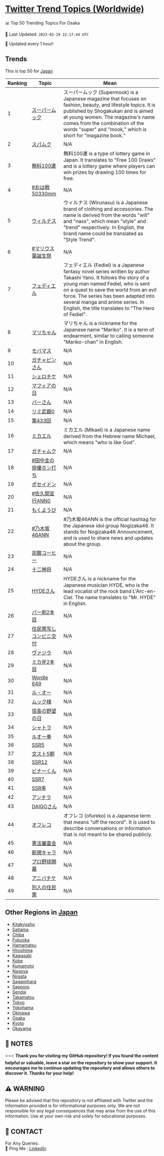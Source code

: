[Twitter Trend Topics (Worldwide)](https://github.com/ErcinDedeoglu/Twitter-Trend-Topics)
==========


📊 Top 50 Trending Topics For Osaka

📆 Last Updated: `2023-03-29 22:17:44 UTC`

🔧 Updated every 1 hour!


## Trends

This is top 50 for [Japan](</Japan>)

| Ranking | Topic | Mean |
| ------- | ------------ | ------------ |
| 1 | [スーパームック](http://twitter.com/search?q=%e3%82%b9%e3%83%bc%e3%83%91%e3%83%bc%e3%83%a0%e3%83%83%e3%82%af) | スーパームック (Supermook) is a Japanese magazine that focuses on fashion, beauty, and lifestyle topics. It is published by Shogakukan and is aimed at young women. The magazine's name comes from the combination of the words "super" and "mook," which is short for "magazine book." |
| 2 | [スパムク](http://twitter.com/search?q=%e3%82%b9%e3%83%91%e3%83%a0%e3%82%af) | N/A |
| 3 | [無料100連](http://twitter.com/search?q=%e7%84%a1%e6%96%99100%e9%80%a3) | 無料100連 is a type of lottery game in Japan. It translates to "Free 100 Draws" and is a lottery game where players can win prizes by drawing 100 times for free. |
| 4 | [#おは戦50330mm](http://twitter.com/search?q=%23%e3%81%8a%e3%81%af%e6%88%a650330mm) | N/A |
| 5 | [ウィルナス](http://twitter.com/search?q=%e3%82%a6%e3%82%a3%e3%83%ab%e3%83%8a%e3%82%b9) | ウィルナス (Wirunasu) is a Japanese brand of clothing and accessories. The name is derived from the words "will" and "nass", which mean "style" and "trend" respectively. In English, the brand name could be translated as "Style Trend". |
| 6 | [#マリウス葉誕生祭](http://twitter.com/search?q=%23%e3%83%9e%e3%83%aa%e3%82%a6%e3%82%b9%e8%91%89%e8%aa%95%e7%94%9f%e7%a5%ad) | N/A |
| 7 | [フェディエル](http://twitter.com/search?q=%e3%83%95%e3%82%a7%e3%83%87%e3%82%a3%e3%82%a8%e3%83%ab) | フェディエル (Fediel) is a Japanese fantasy novel series written by author Takashi Yano. It follows the story of a young man named Fediel, who is sent on a quest to save the world from an evil force. The series has been adapted into several manga and anime series. In English, the title translates to "The Hero of Fediel". |
| 8 | [マリちゃん](http://twitter.com/search?q=%e3%83%9e%e3%83%aa%e3%81%a1%e3%82%83%e3%82%93) | マリちゃん is a nickname for the Japanese name "Mariko". It is a term of endearment, similar to calling someone "Mariko-chan" in English. |
| 9 | [モバマス](http://twitter.com/search?q=%e3%83%a2%e3%83%90%e3%83%9e%e3%82%b9) | N/A |
| 10 | [ガチャピンさん](http://twitter.com/search?q=%e3%82%ac%e3%83%81%e3%83%a3%e3%83%94%e3%83%b3%e3%81%95%e3%82%93) | N/A |
| 11 | [シェロチケ](http://twitter.com/search?q=%e3%82%b7%e3%82%a7%e3%83%ad%e3%83%81%e3%82%b1) | N/A |
| 12 | [マフィアの日](http://twitter.com/search?q=%e3%83%9e%e3%83%95%e3%82%a3%e3%82%a2%e3%81%ae%e6%97%a5) | N/A |
| 13 | [パーさん](http://twitter.com/search?q=%e3%83%91%e3%83%bc%e3%81%95%e3%82%93) | N/A |
| 14 | [リミ武器0](http://twitter.com/search?q=%e3%83%aa%e3%83%9f%e6%ad%a6%e5%99%a80) | N/A |
| 15 | [第433回](http://twitter.com/search?q=%e7%ac%ac433%e5%9b%9e) | N/A |
| 16 | [ミカエル](http://twitter.com/search?q=%e3%83%9f%e3%82%ab%e3%82%a8%e3%83%ab) | ミカエル (Mikael) is a Japanese name derived from the Hebrew name Michael, which means "who is like God". |
| 17 | [ガチャムク](http://twitter.com/search?q=%e3%82%ac%e3%83%81%e3%83%a3%e3%83%a0%e3%82%af) | N/A |
| 18 | [#田中圭の俳優ホン打ち](http://twitter.com/search?q=%23%e7%94%b0%e4%b8%ad%e5%9c%ad%e3%81%ae%e4%bf%b3%e5%84%aa%e3%83%9b%e3%83%b3%e6%89%93%e3%81%a1) | N/A |
| 19 | [ポセイドン](http://twitter.com/search?q=%e3%83%9d%e3%82%bb%e3%82%a4%e3%83%89%e3%83%b3) | N/A |
| 20 | [#佐久間宣行ANN0](http://twitter.com/search?q=%23%e4%bd%90%e4%b9%85%e9%96%93%e5%ae%a3%e8%a1%8cANN0) | N/A |
| 21 | [もくようび](http://twitter.com/search?q=%e3%82%82%e3%81%8f%e3%82%88%e3%81%86%e3%81%b3) | N/A |
| 22 | [#乃木坂46ANN](http://twitter.com/search?q=%23%e4%b9%83%e6%9c%a8%e5%9d%8246ANN) | #乃木坂46ANN is the official hashtag for the Japanese idol group Nogizaka46. It stands for Nogizaka46 Announcement, and is used to share news and updates about the group. |
| 23 | [炭酸コーヒー](http://twitter.com/search?q=%e7%82%ad%e9%85%b8%e3%82%b3%e3%83%bc%e3%83%92%e3%83%bc) | N/A |
| 24 | [十二神将](http://twitter.com/search?q=%e5%8d%81%e4%ba%8c%e7%a5%9e%e5%b0%86) | N/A |
| 25 | [HYDEさん](http://twitter.com/search?q=HYDE%e3%81%95%e3%82%93) | HYDEさん is a nickname for the Japanese musician HYDE, who is the lead vocalist of the rock band L'Arc-en-Ciel. The name translates to "Mr. HYDE" in English. |
| 26 | [パー剣2本目](http://twitter.com/search?q=%e3%83%91%e3%83%bc%e5%89%a32%e6%9c%ac%e7%9b%ae) | N/A |
| 27 | [住民票写しコンビニ交付](http://twitter.com/search?q=%e4%bd%8f%e6%b0%91%e7%a5%a8%e5%86%99%e3%81%97%e3%82%b3%e3%83%b3%e3%83%93%e3%83%8b%e4%ba%a4%e4%bb%98) | N/A |
| 28 | [ヴァジラ](http://twitter.com/search?q=%e3%83%b4%e3%82%a1%e3%82%b8%e3%83%a9) | N/A |
| 29 | [ミカ斧2本目](http://twitter.com/search?q=%e3%83%9f%e3%82%ab%e6%96%a72%e6%9c%ac%e7%9b%ae) | N/A |
| 30 | [Wordle 649](http://twitter.com/search?q=Wordle+649) | N/A |
| 31 | [ル・オー](http://twitter.com/search?q=%e3%83%ab%e3%83%bb%e3%82%aa%e3%83%bc) | N/A |
| 32 | [ムック様](http://twitter.com/search?q=%e3%83%a0%e3%83%83%e3%82%af%e6%a7%98) | N/A |
| 33 | [信長の野望の日](http://twitter.com/search?q=%e4%bf%a1%e9%95%b7%e3%81%ae%e9%87%8e%e6%9c%9b%e3%81%ae%e6%97%a5) | N/A |
| 34 | [シャトラ](http://twitter.com/search?q=%e3%82%b7%e3%83%a3%e3%83%88%e3%83%a9) | N/A |
| 35 | [ルオー拳](http://twitter.com/search?q=%e3%83%ab%e3%82%aa%e3%83%bc%e6%8b%b3) | N/A |
| 36 | [SSR5](http://twitter.com/search?q=SSR5) | N/A |
| 37 | [文スト5期](http://twitter.com/search?q=%e6%96%87%e3%82%b9%e3%83%885%e6%9c%9f) | N/A |
| 38 | [SSR12](http://twitter.com/search?q=SSR12) | N/A |
| 39 | [ビナーくん](http://twitter.com/search?q=%e3%83%93%e3%83%8a%e3%83%bc%e3%81%8f%e3%82%93) | N/A |
| 40 | [SSR7](http://twitter.com/search?q=SSR7) | N/A |
| 41 | [SSR率](http://twitter.com/search?q=SSR%e7%8e%87) | N/A |
| 42 | [アンチラ](http://twitter.com/search?q=%e3%82%a2%e3%83%b3%e3%83%81%e3%83%a9) | N/A |
| 43 | [DAIGOさん](http://twitter.com/search?q=DAIGO%e3%81%95%e3%82%93) | N/A |
| 44 | [オフレコ](http://twitter.com/search?q=%e3%82%aa%e3%83%95%e3%83%ac%e3%82%b3) | オフレコ (ofureko) is a Japanese term that means "off the record". It is used to describe conversations or information that is not meant to be shared publicly. |
| 45 | [憲法審査会](http://twitter.com/search?q=%e6%86%b2%e6%b3%95%e5%af%a9%e6%9f%bb%e4%bc%9a) | N/A |
| 46 | [新規キャラ](http://twitter.com/search?q=%e6%96%b0%e8%a6%8f%e3%82%ad%e3%83%a3%e3%83%a9) | N/A |
| 47 | [プロ野球開幕](http://twitter.com/search?q=%e3%83%97%e3%83%ad%e9%87%8e%e7%90%83%e9%96%8b%e5%b9%95) | N/A |
| 48 | [アニバチケ](http://twitter.com/search?q=%e3%82%a2%e3%83%8b%e3%83%90%e3%83%81%e3%82%b1) | N/A |
| 49 | [別人の住民票](http://twitter.com/search?q=%e5%88%a5%e4%ba%ba%e3%81%ae%e4%bd%8f%e6%b0%91%e7%a5%a8) | N/A |



## Other Regions in [Japan](</Japan>)

* [Kitakyushu](</Japan/Kitakyushu.md>)
* [Saitama](</Japan/Saitama.md>)
* [Chiba](</Japan/Chiba.md>)
* [Fukuoka](</Japan/Fukuoka.md>)
* [Hamamatsu](</Japan/Hamamatsu.md>)
* [Hiroshima](</Japan/Hiroshima.md>)
* [Kawasaki](</Japan/Kawasaki.md>)
* [Kobe](</Japan/Kobe.md>)
* [Kumamoto](</Japan/Kumamoto.md>)
* [Nagoya](</Japan/Nagoya.md>)
* [Niigata](</Japan/Niigata.md>)
* [Sagamihara](</Japan/Sagamihara.md>)
* [Sapporo](</Japan/Sapporo.md>)
* [Sendai](</Japan/Sendai.md>)
* [Takamatsu](</Japan/Takamatsu.md>)
* [Tokyo](</Japan/Tokyo.md>)
* [Yokohama](</Japan/Yokohama.md>)
* [Okinawa](</Japan/Okinawa.md>)
* [Osaka](</Japan/Osaka.md>)
* [Kyoto](</Japan/Kyoto.md>)
* [Okayama](</Japan/Okayama.md>)



## 📝 NOTES

⭐⭐⭐ **Thank you for visiting my GitHub repository! If you found the content helpful or valuable, leave a star on the repository to show your support. It encourages me to continue updating the repository and allows others to discover it. Thanks for your help!**


## ⚠️ WARNING

Please be advised that this repository is not affiliated with Twitter and the information provided is for informational purposes only. We are not responsible for any legal consequences that may arise from the use of this information. Use at your own risk and solely for educational purposes.


## 📨 CONTACT

 For Any Queries:  
            🏓 Ping Me : [LinkedIn](https://www.linkedin.com/in/ercindedeoglu/)
